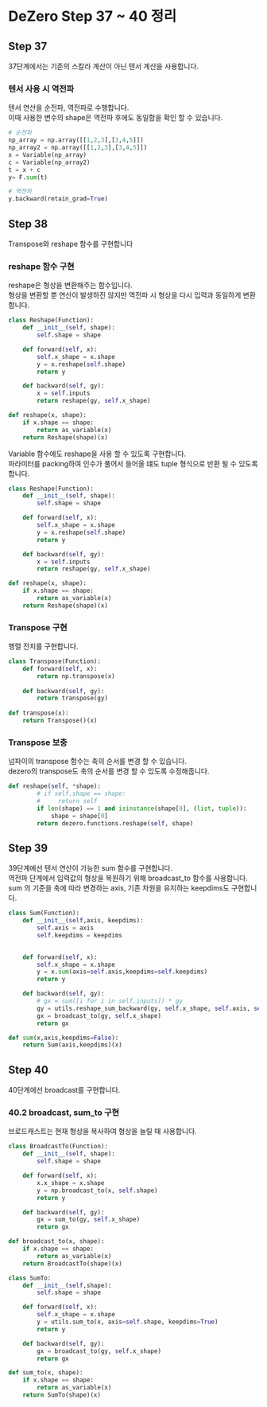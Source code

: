 # DeZero Step 37 ~ 40 정리

## Step 37
37단계에서는 기존의 스칼라 계산이 아닌 텐서 계산을 사용합니다.

### 텐서 사용 시 역전파
텐서 연산을 순전파, 역전파로 수행합니다.  
이때 사용한 변수의 shape은 역전파 후에도 동일함을 확인 할 수 있습니다.  

```python
# 순전파
np_array = np.array([[1,2,3],[3,4,5]])
np_array2 = np.array([[1,2,3],[3,4,5]])
x = Variable(np_array)
c = Variable(np_array2)
t = x + c
y= F.sum(t)

# 역전파
y.backward(retain_grad=True)


```


## Step 38
Transpose와 reshape 함수를 구현합니다

### reshape 함수 구현
reshape은 형상을 변환해주는 함수입니다.  
형상을 변환할 뿐 연산이 발생하진 않지만 역전파 시 형상을 다시 입력과 동일하게 변환합니다.  


```python
class Reshape(Function):
    def __init__(self, shape):
        self.shape = shape

    def forward(self, x):
        self.x_shape = x.shape
        y = x.reshape(self.shape)
        return y

    def backward(self, gy):
        x = self.inputs        
        return reshape(gy, self.x_shape)

def reshape(x, shape):
    if x.shape == shape:
        return as_variable(x)
    return Reshape(shape)(x)

```

Variable 함수에도 reshape을 사용 할 수 있도록 구현합니다.  
파라미터를 packing하여 인수가 풀어서 들어올 떄도 tuple 형식으로 반환 될 수 있도록 합니다.  

```python
class Reshape(Function):
    def __init__(self, shape):
        self.shape = shape

    def forward(self, x):
        self.x_shape = x.shape
        y = x.reshape(self.shape)
        return y

    def backward(self, gy):
        x = self.inputs        
        return reshape(gy, self.x_shape)

def reshape(x, shape):
    if x.shape == shape:
        return as_variable(x)
    return Reshape(shape)(x)
```


### Transpose 구현
행렬 전치를 구현합니다.  


```python
class Transpose(Function):
    def forward(self, x):
        return np.transpose(x)
    
    def backward(self, gy):        
        return transpose(gy)
        
def transpose(x):
    return Transpose()(x)
```

### Transpose 보충
넘파이의 transpose 함수는 축의 순서를 변경 할 수 있습니다.  
dezero의 transpose도 축의 순서를 변경 할 수 있도록 수정해줍니다.

```python
def reshape(self, *shape):
        # if self.shape == shape:
        #     return self
        if len(shape) == 1 and isinstance(shape[0], (list, tuple)):
            shape = shape[0]
        return dezero.functions.reshape(self, shape)
```



## Step 39
39단계에선 텐서 연산이 가능한 sum 함수를 구현합니다.  
역전파 단계에서 입력값의 형상을 복원하기 위해 broadcast_to 함수를 사용합니다.  
sum 의 기준을 축에 따라 변경하는 axis, 기존 차원을 유지하는 keepdims도 구현합니다.  

```python
class Sum(Function):
    def __init__(self,axis, keepdims):
        self.axis = axis
        self.keepdims = keepdims
        

    def forward(self, x):
        self.x_shape = x.shape
        y = x.sum(axis=self.axis,keepdims=self.keepdims)
        return y

    def backward(self, gy):        
        # gx = sum([i for i in self.inputs]) * gy
        gy = utils.reshape_sum_backward(gy, self.x_shape, self.axis, self.keepdims)
        gx = broadcast_to(gy, self.x_shape)
        return gx

def sum(x,axis,keepdims=False):
    return Sum(axis,keepdims)(x)

```

## Step 40
40단계에선 broadcast를 구현합니다.  


### 40.2 broadcast, sum_to 구현
브로드캐스트는 현재 형상을 복사하여 형상을 늘릴 때 사용합니다.  



```python
class BroadcastTo(Function):
    def __init__(self, shape):
        self.shape = shape

    def forward(self, x):
        x.x_shape = x.shape
        y = np.broadcast_to(x, self.shape)
        return y

    def backward(self, gy):
        gx = sum_to(gy, self.x_shape)
        return gx

def broadcast_to(x, shape):
    if x.shape == shape:
        return as_variable(x)
    return BroadcastTo(shape)(x)
```


```python
class SumTo:
    def __init__(self,shape):
        self.shape = shape

    def forward(self, x):
        self.x_shape = x.shape
        y = utils.sum_to(x, axis=self.shape, keepdims=True)
        return y

    def backward(self, gy):        
        gx = broadcast_to(gy, self.x_shape)
        return gx    

def sum_to(x, shape):
    if x.shape == shape:
        return as_variable(x)
    return SumTo(shape)(x)
```




```python
```
